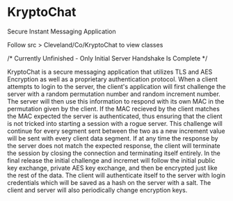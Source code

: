 # KryptoChat
Secure Instant Messaging Application 

Follow src > Cleveland/Co/KryptoChat to view classes

/* Currently Unfinished - Only Initial Server Handshake Is Complete */

KryptoChat is a secure messaging application that utilizes TLS and AES Encryption as well as a proprietary authentication protocol.  When a client attempts to login to the server, the client's application will first challenge the server with a random permutation number and random increment number.  The server will then use this information to respond with its own MAC in the permutation given by the client.  If the MAC recieved by the client matches the MAC expected the server is authenticated, thus ensuring that the client is not tricked into starting a session with a rogue server.  This challenge will continue for every segment sent between the two as a new increment value will be sent with every client data segment.  If at any time the response by the server does not match the expected response, the client will terminate the session by closing the connection and terminating itself entirely.  In the final release the initial challenge and incremet will follow the initial public key exchange, private AES key exchange, and then be encrypted just like the rest of the data.  The client will authenticate itself to the server with login credentials which will be saved as a hash on the server with a salt.  The client and server will also periodically change encryption keys.
